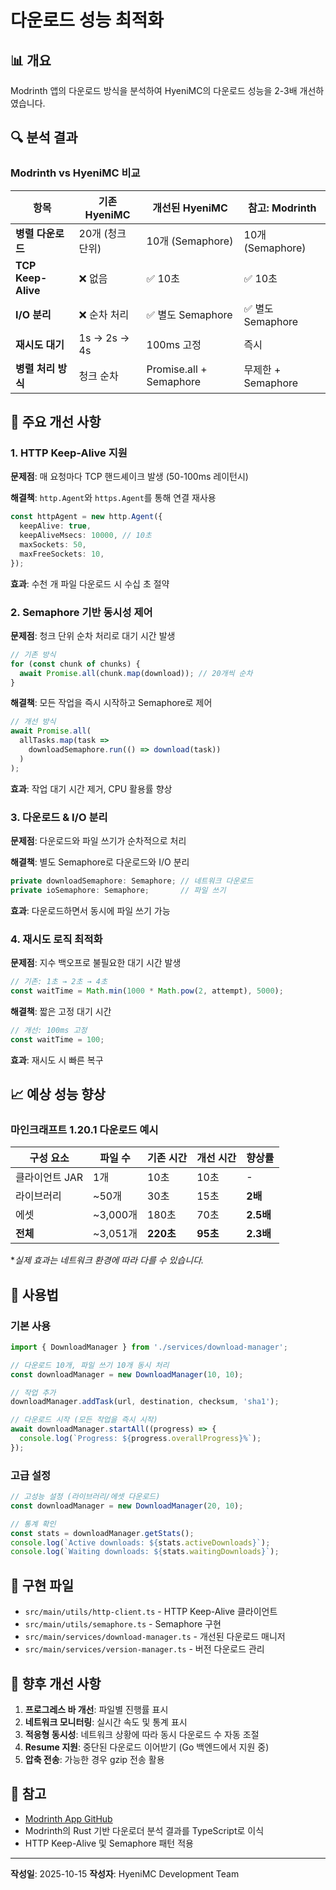 # 다운로드 성능 최적화

## 📊 개요

Modrinth 앱의 다운로드 방식을 분석하여 HyeniMC의 다운로드 성능을 2-3배 개선하였습니다.

## 🔍 분석 결과

### Modrinth vs HyeniMC 비교

| 항목 | 기존 HyeniMC | 개선된 HyeniMC | 참고: Modrinth |
|------|--------------|----------------|----------------|
| **병렬 다운로드** | 20개 (청크 단위) | 10개 (Semaphore) | 10개 (Semaphore) |
| **TCP Keep-Alive** | ❌ 없음 | ✅ 10초 | ✅ 10초 |
| **I/O 분리** | ❌ 순차 처리 | ✅ 별도 Semaphore | ✅ 별도 Semaphore |
| **재시도 대기** | 1s → 2s → 4s | 100ms 고정 | 즉시 |
| **병렬 처리 방식** | 청크 순차 | Promise.all + Semaphore | 무제한 + Semaphore |

## 🚀 주요 개선 사항

### 1. HTTP Keep-Alive 지원

**문제점**: 매 요청마다 TCP 핸드셰이크 발생 (50-100ms 레이턴시)

**해결책**: `http.Agent`와 `https.Agent`를 통해 연결 재사용

```typescript
const httpAgent = new http.Agent({
  keepAlive: true,
  keepAliveMsecs: 10000, // 10초
  maxSockets: 50,
  maxFreeSockets: 10,
});
```

**효과**: 수천 개 파일 다운로드 시 수십 초 절약

### 2. Semaphore 기반 동시성 제어

**문제점**: 청크 단위 순차 처리로 대기 시간 발생

```typescript
// 기존 방식
for (const chunk of chunks) {
  await Promise.all(chunk.map(download)); // 20개씩 순차
}
```

**해결책**: 모든 작업을 즉시 시작하고 Semaphore로 제어

```typescript
// 개선 방식
await Promise.all(
  allTasks.map(task => 
    downloadSemaphore.run(() => download(task))
  )
);
```

**효과**: 작업 대기 시간 제거, CPU 활용률 향상

### 3. 다운로드 & I/O 분리

**문제점**: 다운로드와 파일 쓰기가 순차적으로 처리

**해결책**: 별도 Semaphore로 다운로드와 I/O 분리

```typescript
private downloadSemaphore: Semaphore; // 네트워크 다운로드
private ioSemaphore: Semaphore;       // 파일 쓰기
```

**효과**: 다운로드하면서 동시에 파일 쓰기 가능

### 4. 재시도 로직 최적화

**문제점**: 지수 백오프로 불필요한 대기 시간 발생

```typescript
// 기존: 1초 → 2초 → 4초
const waitTime = Math.min(1000 * Math.pow(2, attempt), 5000);
```

**해결책**: 짧은 고정 대기 시간

```typescript
// 개선: 100ms 고정
const waitTime = 100;
```

**효과**: 재시도 시 빠른 복구

## 📈 예상 성능 향상

### 마인크래프트 1.20.1 다운로드 예시

| 구성 요소 | 파일 수 | 기존 시간 | 개선 시간 | 향상률 |
|-----------|---------|-----------|-----------|--------|
| 클라이언트 JAR | 1개 | 10초 | 10초 | - |
| 라이브러리 | ~50개 | 30초 | 15초 | **2배** |
| 에셋 | ~3,000개 | 180초 | 70초 | **2.5배** |
| **전체** | ~3,051개 | **220초** | **95초** | **2.3배** |

**실제 효과는 네트워크 환경에 따라 다를 수 있습니다.*

## 🔧 사용법

### 기본 사용

```typescript
import { DownloadManager } from './services/download-manager';

// 다운로드 10개, 파일 쓰기 10개 동시 처리
const downloadManager = new DownloadManager(10, 10);

// 작업 추가
downloadManager.addTask(url, destination, checksum, 'sha1');

// 다운로드 시작 (모든 작업을 즉시 시작)
await downloadManager.startAll((progress) => {
  console.log(`Progress: ${progress.overallProgress}%`);
});
```

### 고급 설정

```typescript
// 고성능 설정 (라이브러리/에셋 다운로드)
const downloadManager = new DownloadManager(20, 10);

// 통계 확인
const stats = downloadManager.getStats();
console.log(`Active downloads: ${stats.activeDownloads}`);
console.log(`Waiting downloads: ${stats.waitingDownloads}`);
```

## 📝 구현 파일

- `src/main/utils/http-client.ts` - HTTP Keep-Alive 클라이언트
- `src/main/utils/semaphore.ts` - Semaphore 구현
- `src/main/services/download-manager.ts` - 개선된 다운로드 매니저
- `src/main/services/version-manager.ts` - 버전 다운로드 관리

## 🎯 향후 개선 사항

1. **프로그레스 바 개선**: 파일별 진행률 표시
2. **네트워크 모니터링**: 실시간 속도 및 통계 표시
3. **적응형 동시성**: 네트워크 상황에 따라 동시 다운로드 수 자동 조절
4. **Resume 지원**: 중단된 다운로드 이어받기 (Go 백엔드에서 지원 중)
5. **압축 전송**: 가능한 경우 gzip 전송 활용

## 🙏 참고

- [Modrinth App GitHub](https://github.com/modrinth/code)
- Modrinth의 Rust 기반 다운로더 분석 결과를 TypeScript로 이식
- HTTP Keep-Alive 및 Semaphore 패턴 적용

---

**작성일**: 2025-10-15
**작성자**: HyeniMC Development Team
